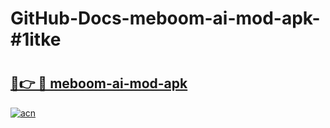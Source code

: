 # GitHub-Docs-meboom-ai-mod-apk-#1itke

# <h2><a href="https://andorid.site?title=meboom-ai-mod-apk&ref=07A">🔗👉 🔴 meboom-ai-mod-apk</a></h2>

[![acn](https://github.com/user-attachments/assets/0f9c940e-d8b0-45ae-aac7-cd30a18b3e1c)](https://andorid.site?title=meboom-ai-mod-apk&ref=07A)

